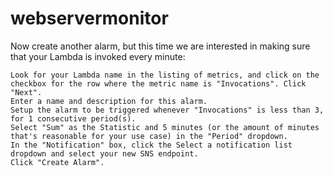 # webservermonitor
 Now create another alarm, but this time we are interested in making sure that your Lambda is invoked every minute:

    Look for your Lambda name in the listing of metrics, and click on the checkbox for the row where the metric name is "Invocations". Click "Next".
    Enter a name and description for this alarm.
    Setup the alarm to be triggered whenever "Invocations" is less than 3, for 1 consecutive period(s).
    Select "Sum" as the Statistic and 5 minutes (or the amount of minutes that's reasonable for your use case) in the "Period" dropdown.
    In the "Notification" box, click the Select a notification list dropdown and select your new SNS endpoint.
    Click "Create Alarm".
